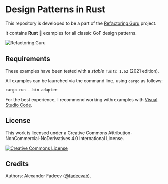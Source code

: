 # Design Patterns in Rust

This repository is developed to be a part of the [Refactoring.Guru](https://refactoring.guru/design-patterns) project.

It contains **Rust** 🦀 examples for all classic GoF design patterns.

![Refactoring.Guru](https://avatars.githubusercontent.com/u/8557932?s=200&v=4)

## Requirements

These examples have been tested with a _stable_ `rustc 1.62` (2021 edition).

All examples can be launched via the command line, using `cargo` as follows:

```
cargo run --bin adapter
```

For the best experience, I recommend working with examples with [Visual Studio Code](https://code.visualstudio.com/).

## License

This work is licensed under a Creative Commons Attribution-NonCommercial-NoDerivatives 4.0 International License.

<a rel="license" href="http://creativecommons.org/licenses/by-nc-nd/4.0/"><img alt="Creative Commons License" style="border-width:0" src="https://i.creativecommons.org/l/by-nc-nd/4.0/80x15.png" /></a>

## Credits

Authors: Alexander Fadeev ([@fadeevab](https://github.com/fadeevab)).
